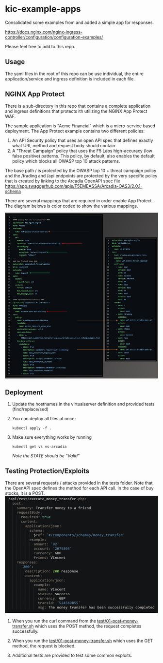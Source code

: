 # kic-example-apps

Consolidated some examples from and added a simple app for responses.

<https://docs.nginx.com/nginx-ingress-controller/configuration/configuration-examples/>

Please feel free to add to this repo.

## Usage

The yaml files in the root of this repo can be use individual, the entire application/service and ingress definition is included in each file.

## NGINX App Protect

There is a sub-directory in this repo that contains a complete application and ingress definitions that protects ith utilizing the NGINX App Protect WAF.

The sample application is "Acme Financial" which is a micro-service based deployment. The App Protect example contains two different policies:

1. An API Security policy that uses an open API spec that defines exactly what URI, method and request body should contain
1. A "Threat Campaign" policy that uses the F5 Labs high-accuracy (low false positive) patterns. This policy, by default, also enables the default policy which blocks all OWASP top 10 attack patterns.

The base path / is protected by the OWASP top 10 + threat campaign policy and the /trading and /api endpoints are protected by the very specific policy that is created by linking to the Arcadia OpenAPI spec file <https://app.swaggerhub.com/apis/F5EMEASSA/Arcadia-OAS3/2.0.1-schema>

There are several mappings that are required in order enable App Protect. The diagram belows is color coded to show the various mappings.

![images/app-protect-config-mapping.png](images/app-protect-config-mapping.png)

## Deployment

1. Update the hostnames in the virtualserver definition and provided tests (find/replace/sed)
1. You can deploy all files at once:

    ```shell
    kubectl apply -f .
    ```

1. Make sure everything works by running

    ```shell
    kubectl get vs vs-arcadia
    ```

    *Note the STATE should be "Valid"*

## Testing Protection/Exploits

There are several requests / attacks provided in the tests folder. Note that the OpenAPI spec defines the method for each API call. In the case of buy stocks, it is a POST.
![images/buy-stock-oapi.png](images/buy-stock-oapi.png)

1. When you run the curl command from the [test/01-post-money-transfer.sh](test/01-post-money-transfer.sh) which uses the POST method, the request completes successfully.

1. When you run the [test/01-post-money-transfer.sh](test/01-post-money-transfer.sh) which uses the GET method, the request is blocked.

1. Additional tests are provided to test some common exploits.
